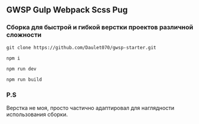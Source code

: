 ## GWSP Gulp Webpack Scss Pug
### Сборка для быстрой и гибкой верстки проектов различной сложности
```
git clone https://github.com/Daulet070/gwsp-starter.git
```
```
npm i
```
```
npm run dev
```
```
npm run build
```
### P.S
Верстка не моя, просто частично адаптировал для наглядности использования сборки.
